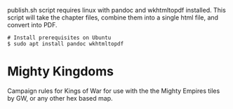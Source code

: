 publish.sh script requires linux with pandoc and wkhtmltopdf installed.
This script will take the chapter files, combine them into a single html file, and convert into PDF.

~~~~
# Install prerequisites on Ubuntu
$ sudo apt install pandoc wkhtmltopdf
~~~~

# Mighty Kingdoms
Campaign rules for Kings of War for use with the the Mighty Empires tiles by GW, or any other hex based map.



